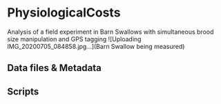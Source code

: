 # PhysiologicalCosts
Analysis of a field experiment in Barn Swallows with simultaneous brood size manipulation and GPS tagging
![Uploading IMG_20200705_084858.jpg…](Barn Swallow being measured)

## Data files & Metadata

## Scripts
